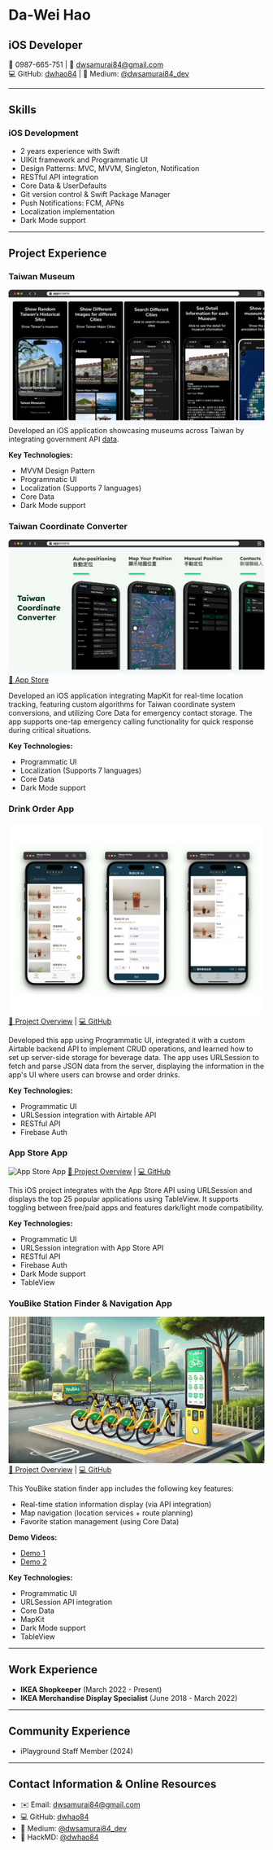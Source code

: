# Da-Wei Hao
## iOS Developer

📱 0987-665-751 | 📧 dwsamurai84@gmail.com  
💻 GitHub: [dwhao84](https://github.com/dwhao84) | 📝 Medium: [@dwsamurai84_dev](https://medium.com/@dwsamurai84_dev)

---

## Skills

### iOS Development
- 2 years experience with Swift
- UIKit framework and Programmatic UI
- Design Patterns: MVC, MVVM, Singleton, Notification
- RESTful API integration
- Core Data & UserDefaults
- Git version control & Swift Package Manager
- Push Notifications: FCM, APNs
- Localization implementation
- Dark Mode support

---

## Project Experience

### Taiwan Museum
![台灣博物館](../assets/TaiwanMuseum.png)
Developed an iOS application showcasing museums across Taiwan by integrating government API [data](https://data.gov.tw/en/datasets/6242).

**Key Technologies:**

- MVVM Design Pattern
- Programmatic UI
- Localization (Supports 7 languages)
- Core Data
- Dark Mode support

### Taiwan Coordinate Converter
![台灣座標轉換器](../assets/TaiwanCoordinateConverter.png)
[📲 App Store](https://apps.apple.com/tw/app/taiwan-coordinate-converter/id6741114893?l=en-GB)

Developed an iOS application integrating MapKit for real-time location tracking, featuring custom algorithms for Taiwan coordinate system conversions, and utilizing Core Data for emergency contact storage. The app supports one-tap emergency calling functionality for quick response during critical situations.

**Key Technologies:**

- Programmatic UI
- Localization (Supports 7 languages)
- Core Data
- Dark Mode support

### Drink Order App
![DrinkOrderApp](../assets/DrinkOrderApp.png)
[📝 Project Overview](https://medium.com/彼得潘的-swift-ios-app-開發教室/hw-50-drink-order-app-1-get-6d4f7566c6f5) | [💻 GitHub](https://github.com/dwhao84/DrinkOrderApp)

Developed this app using Programmatic UI, integrated it with a custom Airtable backend API to implement CRUD operations, and learned how to set up server-side storage for beverage data. The app uses URLSession to fetch and parse JSON data from the server, displaying the information in the app's UI where users can browse and order drinks.

**Key Technologies:**

- Programmatic UI
- URLSession integration with Airtable API
- RESTful API
- Firebase Auth

### App Store App
![App Store App](../assets/App-Store-app.gif)
[📝 Project Overview](https://medium.com/彼得潘的-swift-ios-app-開發教室/hw-48-app-store-425538e1f98b) | [💻 GitHub](https://github.com/dwhao84/HW48-App-store)

This iOS project integrates with the App Store API using URLSession and displays the top 25 popular applications using TableView. It supports toggling between free/paid apps and features dark/light mode compatibility.

**Key Technologies:**

- Programmatic UI
- URLSession integration with App Store API
- RESTful API
- Firebase Auth
- Dark Mode support
- TableView

### YouBike Station Finder & Navigation App
![Youbike app](../assets/Youbike.png)
[📝 Project Overview](https://medium.com/彼得潘的-swift-ios-app-開發教室/hw-47-串接you-bike-api-資料存到core-data-70fa9782e915) | [💻 GitHub](https://github.com/dwhao84/HW-44-JSON-Decoder)

This YouBike station finder app includes the following key features:
- Real-time station information display (via API integration)
- Map navigation (location services + route planning)
- Favorite station management (using Core Data)

**Demo Videos:**
- [Demo 1](https://youtube.com/shorts/KihgTuhh8WI?si=YMUgAe0ixhrJkxpt)
- [Demo 2](https://youtube.com/shorts/mkjUWid6G_0?si=1spcBqN0IRjdzoIr)

**Key Technologies:**

- Programmatic UI
- URLSession API integration
- Core Data
- MapKit
- Dark Mode support
- TableView

---

## Work Experience
- **IKEA Shopkeeper** (March 2022 - Present)
- **IKEA Merchandise Display Specialist** (June 2018 - March 2022)

---

## Community Experience
- iPlayground Staff Member (2024)

---

## Contact Information & Online Resources
- ✉️ Email: dwsamurai84@gmail.com
- 💻 GitHub: [dwhao84](https://github.com/dwhao84)
- 📝 Medium: [@dwsamurai84_dev](https://medium.com/@dwsamurai84_dev)
- 📝 HackMD: [@dwhao84](https://hackmd.io/@dwhao84)
